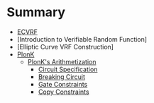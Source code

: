 # Summary

- [ECVRF](./ecvrf/VRF.md)
- [Introduction to Verifiable Random Function]
- [Elliptic Curve VRF Construction]
- [PlonK](./chapter_plonk/chapter.md)
  - [PlonK's Arithmetization](./chapter_plonk/section_arithmetization.md)
    - [Circuit Specification](./chapter_plonk/subsection_circuit_specification.md)
    - [Breaking Circuit](./chapter_plonk/subsection_breaking_circuit.md)
    - [Gate Constraints](./chapter_plonk/subsection_gate_constraints.md)
    - [Copy Constraints](./chapter_plonk/subsection_copy_constraints.md)
